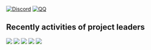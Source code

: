 [![Discord](https://img.shields.io/discord/978644808102994020?logo=discord)](https://discord.gg/Np7mP2wFUU)
[![QQ](https://img.shields.io/badge/QQ%20group-join-brightgreen)](https://jq.qq.com/?_wv=1027&k=Af0aT21o)

## Recently activities of project leaders
<img src="https://activity-graph.herokuapp.com/graph?username=Tianscar&theme=github&bg_color=ffffff&color=000000&point=000000" />

<img src="https://activity-graph.herokuapp.com/graph?username=LingASDJ&theme=github&bg_color=ffffff&color=000000&point=000000" />

<img src="https://activity-graph.herokuapp.com/graph?username=deng-rui&theme=github&bg_color=ffffff&color=000000&point=000000" />

<img src="https://activity-graph.herokuapp.com/graph?username=SteveUbuntu0&theme=github&bg_color=ffffff&color=000000&point=000000" />

<img src="https://activity-graph.herokuapp.com/graph?username=catandA&theme=github&bg_color=ffffff&color=000000&point=000000" />
